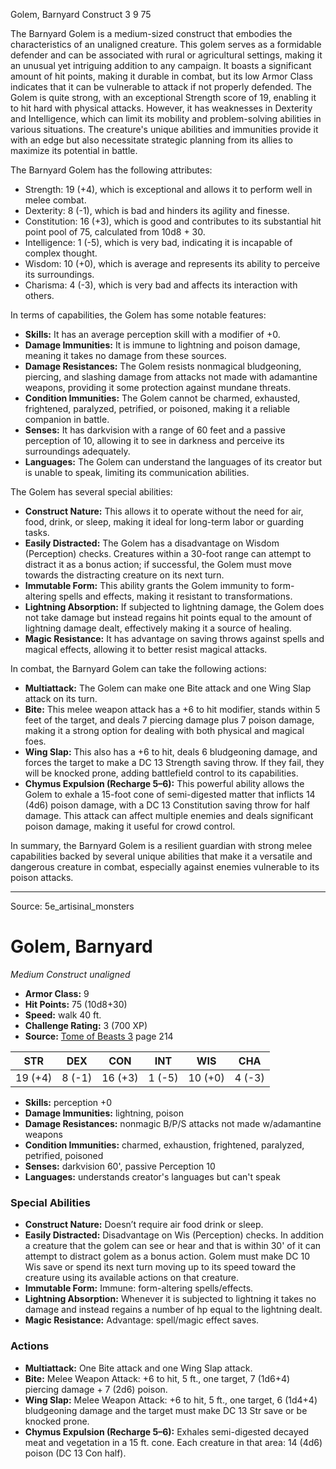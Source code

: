 <MonsterName/>Golem, Barnyard</MonsterName>
<CreatureType/>Construct</CreatureType>
<CR/>3</CR>
<AC/>9</AC>
<HP/>75</HP>
<summary>The Barnyard Golem is a medium-sized construct that embodies the characteristics of an unaligned creature. This golem serves as a formidable defender and can be associated with rural or agricultural settings, making it an unusual yet intriguing addition to any campaign. It boasts a significant amount of hit points, making it durable in combat, but its low Armor Class indicates that it can be vulnerable to attack if not properly defended. The Golem is quite strong, with an exceptional Strength score of 19, enabling it to hit hard with physical attacks. However, it has weaknesses in Dexterity and Intelligence, which can limit its mobility and problem-solving abilities in various situations. The creature's unique abilities and immunities provide it with an edge but also necessitate strategic planning from its allies to maximize its potential in battle.</summary>

<detail>

The Barnyard Golem has the following attributes: 
- Strength: 19 (+4), which is exceptional and allows it to perform well in melee combat. 
- Dexterity: 8 (-1), which is bad and hinders its agility and finesse. 
- Constitution: 16 (+3), which is good and contributes to its substantial hit point pool of 75, calculated from 10d8 + 30. 
- Intelligence: 1 (-5), which is very bad, indicating it is incapable of complex thought. 
- Wisdom: 10 (+0), which is average and represents its ability to perceive its surroundings. 
- Charisma: 4 (-3), which is very bad and affects its interaction with others.

In terms of capabilities, the Golem has some notable features:
- **Skills:** It has an average perception skill with a modifier of +0.
- **Damage Immunities:** It is immune to lightning and poison damage, meaning it takes no damage from these sources.
- **Damage Resistances:** The Golem resists nonmagical bludgeoning, piercing, and slashing damage from attacks not made with adamantine weapons, providing it some protection against mundane threats.
- **Condition Immunities:** The Golem cannot be charmed, exhausted, frightened, paralyzed, petrified, or poisoned, making it a reliable companion in battle.
- **Senses:** It has darkvision with a range of 60 feet and a passive perception of 10, allowing it to see in darkness and perceive its surroundings adequately.
- **Languages:** The Golem can understand the languages of its creator but is unable to speak, limiting its communication abilities.

The Golem has several special abilities:
- **Construct Nature:** This allows it to operate without the need for air, food, drink, or sleep, making it ideal for long-term labor or guarding tasks.
- **Easily Distracted:** The Golem has a disadvantage on Wisdom (Perception) checks. Creatures within a 30-foot range can attempt to distract it as a bonus action; if successful, the Golem must move towards the distracting creature on its next turn.
- **Immutable Form:** This ability grants the Golem immunity to form-altering spells and effects, making it resistant to transformations.
- **Lightning Absorption:** If subjected to lightning damage, the Golem does not take damage but instead regains hit points equal to the amount of lightning damage dealt, effectively making it a source of healing.
- **Magic Resistance:** It has advantage on saving throws against spells and magical effects, allowing it to better resist magical attacks.

In combat, the Barnyard Golem can take the following actions:
- **Multiattack:** The Golem can make one Bite attack and one Wing Slap attack on its turn.
- **Bite:** This melee weapon attack has a +6 to hit modifier, stands within 5 feet of the target, and deals 7 piercing damage plus 7 poison damage, making it a strong option for dealing with both physical and magical foes.
- **Wing Slap:** This also has a +6 to hit, deals 6 bludgeoning damage, and forces the target to make a DC 13 Strength saving throw. If they fail, they will be knocked prone, adding battlefield control to its capabilities.
- **Chymus Expulsion (Recharge 5–6):** This powerful ability allows the Golem to exhale a 15-foot cone of semi-digested matter that inflicts 14 (4d6) poison damage, with a DC 13 Constitution saving throw for half damage. This attack can affect multiple enemies and deals significant poison damage, making it useful for crowd control.

In summary, the Barnyard Golem is a resilient guardian with strong melee capabilities backed by several unique abilities that make it a versatile and dangerous creature in combat, especially against enemies vulnerable to its poison attacks.</detail>



---

Source: 5e_artisinal_monsters

# Golem, Barnyard

*Medium* *Construct* *unaligned*

- **Armor Class:** 9
- **Hit Points:** 75 (10d8+30)
- **Speed:** walk 40 ft.
- **Challenge Rating:** 3 (700 XP)
- **Source:** [Tome of Beasts 3](https://koboldpress.com/kpstore/product/tome-of-beasts-3-for-5th-edition/) page 214

| STR | DEX | CON | INT | WIS | CHA |
| --- | --- | --- | --- | --- | --- |
| 19 (+4) | 8 (-1) | 16 (+3) | 1 (-5) | 10 (+0) | 4 (-3) |

- **Skills:** perception +0
- **Damage Immunities:** lightning, poison
- **Damage Resistances:** nonmagic B/P/S attacks not made w/adamantine weapons
- **Condition Immunities:** charmed, exhaustion, frightened, paralyzed, petrified, poisoned
- **Senses:** darkvision 60', passive Perception 10
- **Languages:** understands creator's languages but can't speak

### Special Abilities

- **Construct Nature:** Doesn’t require air food drink or sleep.
- **Easily Distracted:** Disadvantage on Wis (Perception) checks. In addition a creature that the golem can see or hear and that is within 30' of it can attempt to distract golem as a bonus action. Golem must make DC 10 Wis save or spend its next turn moving up to its speed toward the creature using its available actions on that creature.
- **Immutable Form:** Immune: form-altering spells/effects.
- **Lightning Absorption:** Whenever it is subjected to lightning it takes no damage and instead regains a number of hp equal to the lightning dealt.
- **Magic Resistance:** Advantage: spell/magic effect saves.

### Actions

- **Multiattack:** One Bite attack and one Wing Slap attack.
- **Bite:** Melee Weapon Attack: +6 to hit, 5 ft., one target, 7 (1d6+4) piercing damage + 7 (2d6) poison.
- **Wing Slap:** Melee Weapon Attack: +6 to hit, 5 ft., one target, 6 (1d4+4) bludgeoning damage and the target must make DC 13 Str save or be knocked prone.
- **Chymus Expulsion (Recharge 5–6):** Exhales semi-digested decayed meat and vegetation in a 15 ft. cone. Each creature in that area: 14 (4d6) poison (DC 13 Con half).




